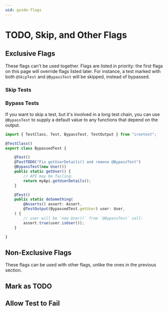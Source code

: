 ```yaml
---
uid: guide-flags
---
```

# TODO, Skip, and Other Flags

## Exclusive Flags

These flags can't be used together.
Flags are listed in priority: the first flags on this page will override flags listed later.
For instance, a test marked with both `@SkipTest` and `@BypassTest` will be skipped, instead of bypassed.

### Skip Tests

### Bypass Tests

If you want to skip a test, but it's involved in a long test chain,
you can use `@BypassTest` to supply a default value to any functions that depend on the output.

```typescript
import { TestClass, Test, BypassTest, TestOutput } from "irontest";

@TestClass()
export class BypassedTest {

    @Test()
    @TestTODO("Fix getUserDetails() and remove @BypassTest")
    @BypassTest(new User())
    public static getUser() {
        // API may be failing:
        return myApi.getUserDetails();
    }

    @Test()
    public static doSomething(
        @Asserts() assert: Assert,
        @TestOutput(BypassedTest.getUser) user: User,
    ) {
        // user will be `new User()` from `@BypassTest` call:
        assert.true(user.isUser());
    }

}
```

## Non-Exclusive Flags

These flags can be used with other flags, unlike the ones in the previous section.

## Mark as TODO

## Allow Test to Fail
